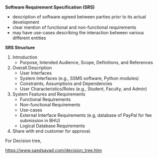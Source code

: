 **Software Requirement Specification (SRS)**
* description of software agreed between parties prior to its actual development
* clear mention of functional and non-functional requirements
* may have use-cases describing the interaction between various different entities
        
        
**SRS Structure**
1. Introduction
   * Purpose, Intended Audience, Scope, Definitions, and References
2. Overall Description
   * User Interfaces
   * System Interfaces (e.g., SSMS software, Python modules)
   * Constraints, Assumptions and Dependencies
   * User Characteristics/Roles (e.g., Student, Faculty, and Admin)
3. System Features and Requirements
    * Functional Requirements
    * Non-functional Requirements
    * Use-cases
    * External Interface Requirements (e.g, database of PayPal for fee submission in BHU)
    * Logical Database Requirements
4. Share with end customer for approval.




For Decision tree,

https://www.saedsayad.com/decision_tree.htm
